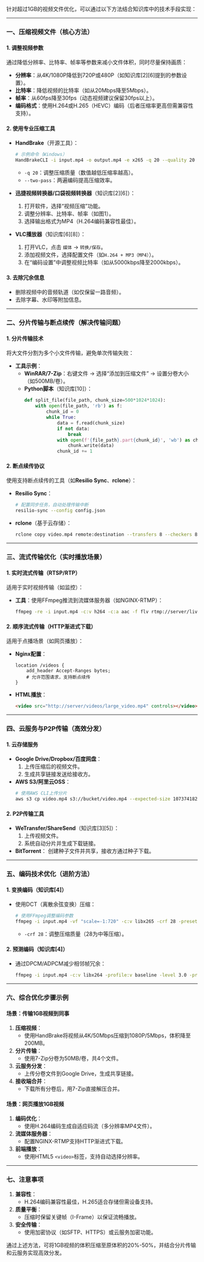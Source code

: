 针对超过1GB的视频文件优化，可以通过以下方法结合知识库中的技术手段实现：

---

### **一、压缩视频文件（核心方法）**
#### **1. 调整视频参数**
通过降低分辨率、比特率、帧率等参数来减小文件体积，同时尽量保持画质：
- **分辨率**：从4K/1080P降低到720P或480P（如知识库[2][6]提到的参数设置）。
- **比特率**：降低视频的比特率（如从20Mbps降至5Mbps）。
- **帧率**：从60fps降至30fps（动态视频建议保留30fps以上）。
- **编码格式**：使用H.264或H.265（HEVC）编码（后者压缩率更高但需兼容性支持）。

#### **2. 使用专业压缩工具**
- **HandBrake**（开源工具）：
  ```bash
  # 示例命令（Windows）
  HandBrakeCLI -i input.mp4 -o output.mp4 -e x265 -q 20 --quality 20 --two-pass
  ```
  - `-q 20`：调整压缩质量（数值越低压缩率越高）。
  - `--two-pass`：两遍编码提高压缩效率。

- **迅捷视频转换器/口袋视频转换器**（知识库[2][6]）：
  1. 打开软件，选择“视频压缩”功能。
  2. 调整分辨率、比特率、帧率（如图1）。
  3. 选择输出格式为MP4（H.264编码兼容性最佳）。

- **VLC播放器**（知识库[6][8]）：
  1. 打开VLC，点击 `媒体` → `转换/保存`。
  2. 添加视频文件，选择配置文件（如`H.264 + MP3（MP4）`）。
  3. 在“编码设置”中调整视频比特率（如从5000kbps降至2000kbps）。

#### **3. 去除冗余信息**
- 删除视频中的音频轨道（如仅保留一路音频）。
- 去除字幕、水印等附加信息。

---

### **二、分片传输与断点续传（解决传输问题）**
#### **1. 分片传输技术**
将大文件分割为多个小文件传输，避免单次传输失败：
- **工具示例**：
  - **WinRAR/7-Zip**：右键文件 → 选择“添加到压缩文件” → 设置分卷大小（如500MB/卷）。
  - **Python脚本**（知识库[10]）：
    ```python
    def split_file(file_path, chunk_size=500*1024*1024):
        with open(file_path, 'rb') as f:
            chunk_id = 0
            while True:
                data = f.read(chunk_size)
                if not data:
                    break
                with open(f'{file_path}.part{chunk_id}', 'wb') as chunk:
                    chunk.write(data)
                chunk_id += 1
    ```

#### **2. 断点续传协议**
使用支持断点续传的工具（如**Resilio Sync**、**rclone**）：
- **Resilio Sync**：
  ```bash
  # 配置同步任务，自动处理传输中断
  resilio-sync --config config.json
  ```
- **rclone**（基于云存储）：
  ```bash
  rclone copy video.mp4 remote:destination --transfers 8 --checkers 8 --contimeout 60s
  ```

---

### **三、流式传输优化（实时播放场景）**
#### **1. 实时流式传输（RTSP/RTP）**
适用于实时视频传输（如监控）：
- **工具**：使用FFmpeg推流到流媒体服务器（如NGINX-RTMP）：
  ```bash
  ffmpeg -re -i input.mp4 -c:v h264 -c:a aac -f flv rtmp://server/live/stream
  ```

#### **2. 顺序流式传输（HTTP渐进式下载）**
适用于点播场景（如网页播放）：
- **Nginx配置**：
  ```nginx
  location /videos {
      add_header Accept-Ranges bytes;
      # 允许范围请求，支持断点续传
  }
  ```
- **HTML播放**：
  ```html
  <video src="http://server/videos/large_video.mp4" controls></video>
  ```

---

### **四、云服务与P2P传输（高效分发）**
#### **1. 云存储服务**
- **Google Drive/Dropbox/百度网盘**：
  1. 上传压缩后的视频文件。
  2. 生成共享链接发送给接收方。
- **AWS S3/阿里云OSS**：
  ```bash
  # 使用AWS CLI上传分片
  aws s3 cp video.mp4 s3://bucket/video.mp4 --expected-size 1073741824
  ```

#### **2. P2P传输工具**
- **WeTransfer/ShareSend**（知识库[3][5]）：
  1. 上传视频文件。
  2. 系统自动分片并生成下载链接。
- **BitTorrent**：
  创建种子文件并共享，接收方通过种子下载。

---

### **五、编码技术优化（进阶方法）**
#### **1. 变换编码（知识库[4]）**
- 使用DCT（离散余弦变换）压缩：
  ```bash
  # 使用FFmpeg调整编码参数
  ffmpeg -i input.mp4 -vf "scale=-1:720" -c:v libx265 -crf 28 -preset medium output.mp4
  ```
  - `-crf 28`：调整压缩质量（28为中等压缩）。

#### **2. 预测编码（知识库[4]）**
- 通过DPCM/ADPCM减少相邻帧冗余：
  ```bash
  ffmpeg -i input.mp4 -c:v libx264 -profile:v baseline -level 3.0 -preset slow -crf 22 output.mp4
  ```

---

### **六、综合优化步骤示例**
#### **场景：传输1GB视频到同事**
1. **压缩视频**：
   - 使用HandBrake将视频从4K/50Mbps压缩到1080P/5Mbps，体积降至200MB。
2. **分片传输**：
   - 使用7-Zip分卷为50MB/卷，共4个文件。
3. **云服务分发**：
   - 上传分卷文件到Google Drive，生成共享链接。
4. **接收端合并**：
   - 下载所有分卷后，用7-Zip直接解压合并。

#### **场景：网页播放1GB视频**
1. **编码优化**：
   - 使用H.264编码生成自适应码流（多分辨率MP4文件）。
2. **流媒体服务器**：
   - 配置NGINX-RTMP支持HTTP渐进式下载。
3. **前端播放**：
   - 使用HTML5 `<video>`标签，支持自动选择分辨率。

---

### **七、注意事项**
1. **兼容性**：
   - H.264编码兼容性最佳，H.265适合存储但需设备支持。
2. **质量平衡**：
   - 压缩时保留关键帧（I-Frame）以保证流畅播放。
3. **安全传输**：
   - 使用加密协议（如SFTP、HTTPS）或云服务加密功能。

通过上述方法，可将1GB视频的体积压缩至原体积的20%-50%，并结合分片传输和云服务实现高效分发。